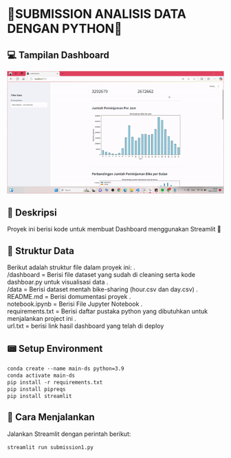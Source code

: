 # 🐍SUBMISSION ANALISIS DATA DENGAN PYTHON🐍

## 💻 Tampilan Dashboard
![Demo GIF](https://github.com/tianiayu/kumpulangif/blob/53998decabbe14648de4a65b8cdfdad1f427851f/Submission%201.gif)

## 📌 Deskripsi
Proyek ini berisi kode untuk membuat Dashboard menggunakan Streamlit 👑

## 📂 Struktur Data
Berikut adalah struktur file dalam proyek ini:
.<br>/dashboard       = Berisi file dataset yang sudah di cleaning serta kode dashboar.py untuk visualisasi data
.<br>/data            = Berisi dataset mentah bike-sharing (hour.csv dan day.csv)
.<br>README.md        = Berisi domumentasi proyek 
.<br>notebook.ipynb   = Berisi File Jupyter Notebook
.<br>requirements.txt = Berisi daftar pustaka python yang dibutuhkan untuk menjalankan project ini
.<br>url.txt          = berisi link hasil dashboard yang telah di deploy

## 📟 Setup Environment
```
conda create --name main-ds python=3.9
conda activate main-ds
pip install -r requirements.txt
pip install pipreqs
pip install streamlit
```

## 🚀 Cara Menjalankan
Jalankan Streamlit dengan perintah berikut:
```
streamlit run submission1.py
```
